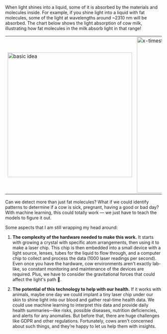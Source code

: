 When light shines into a liquid, some of it is absorbed by the materials and molecules inside. For example, if you shine light into a liquid with fat molecules, some of the light at wavelengths around ~2310 nm will be absorbed. The chart below shows the light absorption of cow milk, illustrating how fat molecules in the milk absorb light in that range!

<table>  <tr>  <td>  <img src="https://imgur.com/2fXsROU.png" alt="basic idea" width="400" />  </td>  <td>  <img src="https://i.imgur.com/oNDMLEh.gif" alt="x-timesteps, y-wavelength, z-light absorption" width="500" />  </td>  </tr>  </table>

Can we detect more than just fat molecules? What if we could identify patterns to determine if a cow is sick, pregnant, having a good or bad day? With machine learning, this could totally work — we just have to teach the models to figure it out.

Some aspects that I am still wrapping my head around:

1. **The complexity of the hardware needed to make this work.** It starts with growing a crystal with specific atom arrangements, then using it to make a laser chip. This chip is then embedded into a small device with a light source, lenses, tubes for the liquid to flow through, and a computer chip to collect and process the data (1000 laser readings per second). Even once you have the hardware, cow environments aren't exactly lab-like, so constant monitoring and maintenance of the devices are required. Plus, we have to consider the gravitational forces that could affect the light's path 🤯.

2. **The potential of this technology to help with our health.** If it works with animals, maybe one day we could implant a tiny laser chip under our skin to shine light into our blood and gather real-time health data. We could use machine learning to interpret this data and provide daily health summaries—like risks, possible diseases, nutrition deficiencies, and alerts for any anomalies. But before that, there are huge challenges like GDPR and other regulations. Fortunately, cows aren't concerned about such things, and they’re happy to let us help them with insights.
